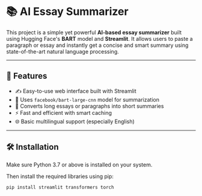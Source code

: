 # 📚 AI Essay Summarizer

This project is a simple yet powerful **AI-based essay summarizer** built using Hugging Face's **BART** model and **Streamlit**. It allows users to paste a paragraph or essay and instantly get a concise and smart summary using state-of-the-art natural language processing.

---

## 🚀 Features

- ✍️ Easy-to-use web interface built with Streamlit
- 🧠 Uses `facebook/bart-large-cnn` model for summarization
- 📄 Converts long essays or paragraphs into short summaries
- ⚡ Fast and efficient with smart caching
- 🌐 Basic multilingual support (especially English)

---

## 🛠️ Installation

Make sure Python 3.7 or above is installed on your system.

Then install the required libraries using pip:

```bash
pip install streamlit transformers torch
